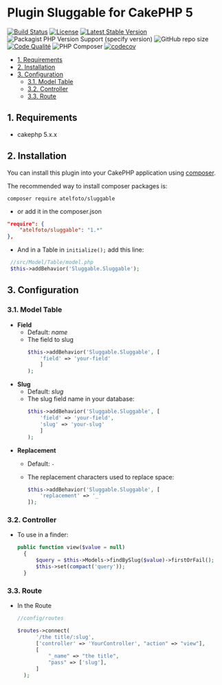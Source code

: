 # Plugin Sluggable  for CakePHP 5 <!-- omit in toc -->

[![Build Status](https://api.travis-ci.com/atelfoto/sluggable.svg?branch=master)](https://travis-ci.org/atelfoto/sluggable)
[![License](https://poser.pugx.org/atelfoto/sluggable/license.svg)](//packagist.org/packages/atelfoto/sluggable)
[![Latest Stable Version](https://poser.pugx.org/atelfoto/sluggable/v/stable.svg)](//packagist.org/packages/atelfoto/sluggable)
![Packagist PHP Version Support (specify version)](https://img.shields.io/packagist/php-v/cakephp/cakephp/5.0.1?color=green&logo=cakephp)
![GitHub repo size](https://img.shields.io/github/repo-size/atelfoto/sluggable?color=red&logo=cakephp)
[![Code Qualité](https://scrutinizer-ci.com/g/atelfoto/sluggable/badges/quality-score.png?b=master)](https://scrutinizer-ci.com/g/atelfoto/sluggable/?branch=master)
![PHP Composer](https://github.com/atelfoto/sluggable/workflows/PHP%20Composer/badge.svg)
[![codecov](https://codecov.io/gh/atelfoto/sluggable/graph/badge.svg?token=GjzNgtbQVH)](https://codecov.io/gh/atelfoto/sluggable)

- [1. Requirements](#1-requirements)
- [2. Installation](#2-installation)
- [3. Configuration](#3-configuration)
  - [3.1. Model Table](#31-model-table)
  - [3.2. Controller](#32-controller)
  - [3.3. Route](#33-route)

## 1. Requirements

- cakephp 5.x.x

## 2. Installation

You can install this plugin into your CakePHP application using [composer](https://getcomposer.org).

The recommended way to install composer packages is:

```
composer require atelfoto/sluggable
```

- or  add it in the composer.json

```json
"require": {
    "atelfoto/sluggable": "1.*"
},
```

- And in a Table in ``initialize();`` add this line:

```php
 //src/Model/Table/model.php
 $this->addBehavior('Sluggable.Sluggable');
```

## 3. Configuration

### 3.1. Model Table

- **Field**
  - Default: _name_
  - The field to slug
    ```php
    $this->addBehavior('Sluggable.Sluggable', [
        'field' => 'your-field'
        ]
    );
    ```
- **Slug**
  - Default: _slug_
  - The slug field name in your database:
    ```php
    $this->addBehavior('Sluggable.Sluggable', [
        'field' => 'your-field',
        'slug' => 'your-slug'
        ]
    );
    ```
- **Replacement**
  - Default: `-`
  - The replacement characters used to replace space:

    ```php
    $this->addBehavior('Sluggable.Sluggable', [
        'replacement' => '_'
    ]);
    ```

### 3.2. Controller

- To use in a finder:

  ```php
  public function view($value = null)
    {
        $query = $this->Models->findBySlug($value)->firstOrFail();
        $this->set(compact('query'));
    }
  ```

### 3.3. Route

- In the Route

  ```php
  //config/routes

  $routes->connect(
        '/the title/:slug',
        ['controller' => 'YourController', "action" => "view"],
        [
            "_name" => "the title",
            "pass" => ['slug'],
        ]
    );
  ```
